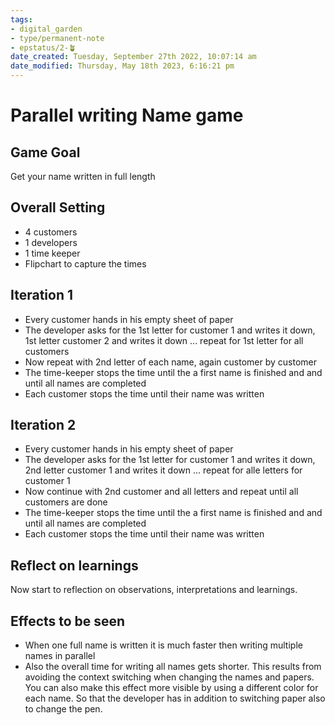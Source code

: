 ```yaml
---
tags: 
- digital_garden
- type/permanent-note
- epstatus/2-🪴
date_created: Tuesday, September 27th 2022, 10:07:14 am
date_modified: Thursday, May 18th 2023, 6:16:21 pm
---
```

# Parallel writing Name game
## Game Goal
Get your name written in full length

## Overall Setting
+ 4 customers
+ 1 developers
+ 1 time keeper
+ Flipchart to capture the times

## Iteration 1
+ Every customer hands in his empty sheet of paper
+ The developer asks for the 1st letter for customer 1 and writes it down, 1st letter customer 2 and writes it down ... repeat for 1st letter for all customers
+ Now repeat with 2nd letter of each name, again customer by customer
+ The time-keeper stops the time until the a first name is finished and and until all names are completed
+ Each customer stops the time until their name was written

## Iteration 2
+ Every customer hands in his empty sheet of paper
+ The developer asks for the 1st letter for customer 1 and writes it down, 2nd letter customer 1 and writes it down ... repeat for alle letters for customer 1
+ Now continue with 2nd customer and all letters and repeat until all customers are done
+ The time-keeper stops the time until the a first name is finished and and until all names are completed
+ Each customer stops the time until their name was written

## Reflect on learnings
Now start to reflection on observations, interpretations and learnings.


## Effects to be seen
+ When one full name is written it is much faster then writing multiple names in parallel
+ Also the overall time for writing all names gets shorter. This results from avoiding the context switching when changing the names and papers. You can also make this effect more visible by using a different color for each name. So that the developer has in addition to switching paper also to change the pen.